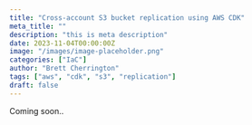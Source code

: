 ```yaml
---
title: "Cross-account S3 bucket replication using AWS CDK"
meta_title: ""
description: "this is meta description"
date: 2023-11-04T00:00:00Z
image: "/images/image-placeholder.png"
categories: ["IaC"]
author: "Brett Cherrington"
tags: ["aws", "cdk", "s3", "replication"]
draft: false
---
```


Coming soon..
